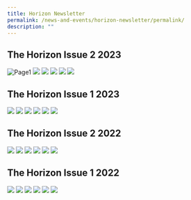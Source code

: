```yaml
---
title: Horizon Newsletter
permalink: /news-and-events/horizon-newsletter/permalink/
description: ""
---
```

The Horizon Issue 2 2023
------------------------
![Page1](/images/Horizon/wrps_single_pg-1.png)
![](/images/Horizon/wrps_single_pg-2.png)
![](/images/Horizon/wrps_single_pg-3.png)
![](/images/Horizon/wrps_single_pg-4.png)
![](/images/Horizon/wrps_single_pg-5.png)
![](/images/Horizon/wrps_single_pg-6.png)







The Horizon Issue 1 2023
------------------------
![](/images/Horizon/wrps%20the%20horizon%202023%20-%20issue%201%20(lr)-1.jpg)
![](/images/Horizon/wrps%20the%20horizon%202023%20-%20issue%201%20(lr)-2.jpg)
![](/images/Horizon/wrps%20the%20horizon%202023%20-%20issue%201%20(lr)-3.jpg)
![](/images/Horizon/wrps%20the%20horizon%202023%20-%20issue%201%20(lr)-4.jpg)
![](/images/Horizon/wrps%20the%20horizon%202023%20-%20issue%201%20(lr)-5.jpg)
![](/images/Horizon/wrps%20the%20horizon%202023%20-%20issue%201%20(lr)-6.jpg)

The Horizon Issue 2 2022
------------------------
![](/images/news1.jpg)
![](/images/news2.jpg)
![](/images/news3.jpg)
![](/images/news4.jpg)
![](/images/news5.jpg)
![](/images/new6.jpg)

The Horizon Issue 1 2022
------------------------
![](/images/news7.jpg)
![](/images/news8.jpg)
![](/images/news9.jpg)
![](/images/news10.jpg)
![](/images/news11.jpg)
![](/images/news12.jpg)